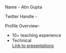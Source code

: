 Name - Atin Gupta
</br>

Twitter Handle - 
</br>

Profile Overview-
- 10+ teaching experience
- Technical </br>
[Link to presentations](https://drive.google.com/open?id=1fYiAi1CpaHa0e2JJT1C--WPkfoQEYt4g)
